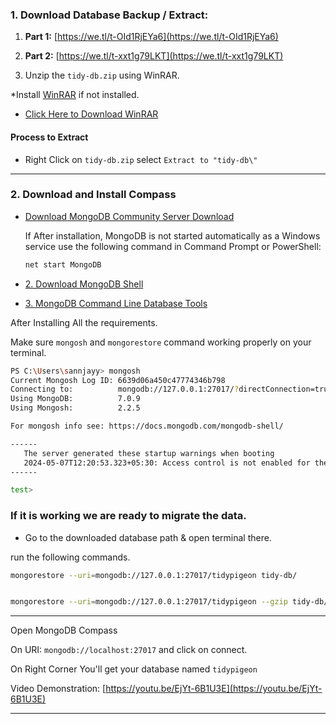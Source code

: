
### 1. Download Database Backup / Extract: 
1. **Part 1:** [https://we.tl/t-OId1RjEYa6](https://we.tl/t-OId1RjEYa6)
2. **Part 2:** [https://we.tl/t-xxt1g79LKT](https://we.tl/t-xxt1g79LKT)

3. Unzip the `tidy-db.zip` using WinRAR.

*Install [WinRAR](https://www.win-rar.com/download.html?&L=0) if not installed.

- [Click Here to Download WinRAR](https://www.win-rar.com/fileadmin/winrar-versions/winrar/winrar-x64-700.exe)


#### Process to Extract
-  Right Click on `tidy-db.zip` select `Extract to "tidy-db\"`

---

### 2. Download and Install Compass

- [Download MongoDB Community Server Download](https://www.mongodb.com/try/download/community)

    If After installation, MongoDB is not started automatically as a Windows service use the following command in Command Prompt or PowerShell:

    ```bash
    net start MongoDB
    ```


- [2. Download MongoDB Shell](https://www.mongodb.com/try/download/shell)

- [3. MongoDB Command Line Database Tools](https://www.mongodb.com/try/download/database-tools)





After Installing All the requirements. 

Make sure `mongosh` and `mongorestore` command working properly on your terminal.


```bash
PS C:\Users\sannjayy> mongosh
Current Mongosh Log ID: 6639d06a450c47774346b798
Connecting to:          mongodb://127.0.0.1:27017/?directConnection=true&serverSelectionTimeoutMS=2000&appName=mongosh+2.2.5
Using MongoDB:          7.0.9
Using Mongosh:          2.2.5

For mongosh info see: https://docs.mongodb.com/mongodb-shell/

------
   The server generated these startup warnings when booting
   2024-05-07T12:20:53.323+05:30: Access control is not enabled for the database. Read and write access to data and configuration is unrestricted
------

test>
```



### If it is working we are ready to migrate the data.

- Go to the downloaded database path & open terminal there.

run the following commands.

```bash
mongorestore --uri=mongodb://127.0.0.1:27017/tidypigeon tidy-db/
```

```bash

mongorestore --uri=mongodb://127.0.0.1:27017/tidypigeon --gzip tidy-db/
```

----
Open MongoDB Compass

On URI: `mongodb://localhost:27017` and click on connect.

On Right Corner You'll get your database named `tidypigeon`


Video Demonstration: 
[https://youtu.be/EjYt-6B1U3E](https://youtu.be/EjYt-6B1U3E)

---

